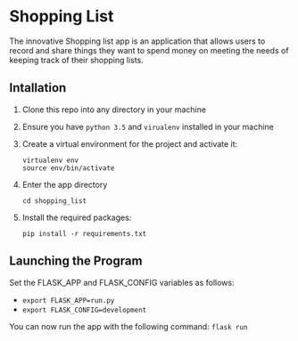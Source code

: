 # Shopping List

The innovative Shopping list app is an application that allows users to record and share things they want to spend money on meeting the needs of keeping track of their shopping lists.

## Intallation

1. Clone this repo into any directory in your machine

2. Ensure you have `python 3.5` and `virualenv` installed in your machine

3. Create a virtual environment for the project and activate it:
    ```
    virtualenv env
    source env/bin/activate
    ```

4. Enter the app directory
    ```
    cd shopping_list
    ```

5. Install the required packages:
    ```
    pip install -r requirements.txt
    ```

## Launching the Program
Set the FLASK_APP and FLASK_CONFIG variables as follows:

* `export FLASK_APP=run.py`
* `export FLASK_CONFIG=development`

You can now run the app with the following command: `flask run`